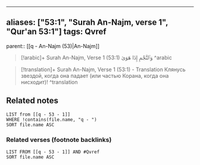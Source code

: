 
---
aliases: ["53:1", "Surah An-Najm, verse 1", "Qur'an 53:1"]
tags: Qvref
---

parent:: [[q - An-Najm (53)|An-Najm]]

> [!arabic]+ Surah An-Najm, Verse 1 (53:1)
> <span class="quran-arabic"> وَٱلنَّجْمِ إِذَا هَوَىٰ</span>
^arabic

> [!translation]+ Surah An-Najm, Verse 1 (53:1) - Translation
> Клянусь звездой, когда она падает (или частью Корана, когда она нисходит)!
^translation



## Related notes
```dataview
LIST from [[q - 53 - 1]]
WHERE !contains(file.name, "q - ")
SORT file.name ASC
```

### Related verses (footnote backlinks)
```dataview
LIST FROM [[q - 53 - 1]] AND #Qvref
SORT file.name ASC
```

